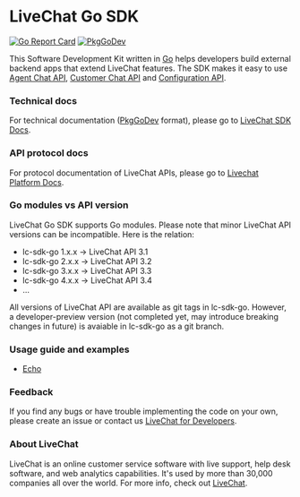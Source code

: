 # LiveChat Go SDK

[![Go Report Card](https://goreportcard.com/badge/github.com/livechat/lc-sdk-go)](https://goreportcard.com/report/github.com/livechat/lc-sdk-go)
[![PkgGoDev](https://pkg.go.dev/badge/github.com/livechat/lc-sdk-go/v4)](https://pkg.go.dev/github.com/livechat/lc-sdk-go/v4)

This Software Development Kit written in [Go](https://go.dev/) helps developers build external backend apps that extend LiveChat features. The SDK makes it easy to use [Agent Chat API](https://developers.livechatinc.com/docs/messaging/agent-chat-api/), [Customer Chat API](https://developers.livechatinc.com/docs/messaging/customer-chat-api/) and [Configuration API](https://developers.livechatinc.com/docs/management/configuration-api/).

### Technical docs

For technical documentation ([PkgGoDev](https://pkg.go.dev/) format), please go to [LiveChat SDK Docs](https://pkg.go.dev/github.com/livechat/lc-sdk-go/v4).

### API protocol docs

For protocol documentation of LiveChat APIs, please go to [Livechat Platform Docs](https://developers.livechatinc.com/docs/).

### Go modules vs API version

LiveChat Go SDK supports Go modules. Please note that minor LiveChat API versions can be incompatible. Here is the relation:
* lc-sdk-go 1.x.x -> LiveChat API 3.1
* lc-sdk-go 2.x.x -> LiveChat API 3.2
* lc-sdk-go 3.x.x -> LiveChat API 3.3
* lc-sdk-go 4.x.x -> LiveChat API 3.4
* ...

All versions of LiveChat API are available as git tags in lc-sdk-go. However, a developer-preview version (not completed yet, may introduce breaking changes in future) is avaiable in lc-sdk-go as a git branch.

### Usage guide and examples

* [Echo](examples/echo/README.md)

### Feedback

​If you find any bugs or have trouble implementing the code on your own, please create an issue or contact us [LiveChat for Developers](https://developers.livechatinc.com/).

### About LiveChat

LiveChat is an online customer service software with live support, help desk software, and web analytics capabilities. It's used by more than 30,000 companies all over the world. For more info, check out [LiveChat](https://livechat.com/).
